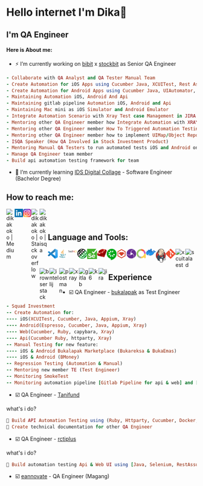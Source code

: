 # Hello internet I'm Dika🤘

## I'm QA Engineer
#### Here is About me:

- ⚡ I’m currently working on [bibit][Bibit] x [stockbit][Stockbit] as Senior QA Engineer
```ruby
- Collaborate with QA Analyst and QA Tester Manual Team
- Create Automation for iOS Apps using Cucumber Java, XCUITest, Rest Assured, Appium, Gitlab pipeline and integrate with Browserstack
- Create Automation for Android Apps using Cucumber Java, UIAutomator, Rest Assured, Appium, Gitlab pipeline and integrate with Browserstack - Create Automation for Api using Cucumber Java, Rest Assured and run on Gitlab pipeline
- Maintaining Automation iOS, Android And Api 
- Maintaining gitlab pipeline Automation iOS, Android and Api
- Maintaining Mac mini as iOS Simulator and Android Emulator
- Integrate Automation Scenario with Xray Test case Management in JIRA
- Mentoring other QA Engineer member how Integrate Automation with XRAY Test case Management in JIRA
- Mentoring other QA Engineer member How To Triggered Automation Testing with JIRA
- Mentoring other QA Engineer member how to implement UIMap/Object Repository
- ISQA Speaker (How QA Involved in Stock Investment Product)
- Mentoring Manual QA Testers to run automated tests iOS and Android on their local machines
- Manage QA Engineer team member
- Build api automation testing framework for team
```

- 🎯 I’m currently learning [IDS Digital Collage][ids] - Software Engineer (Bachelor Degree)

## How to reach me:
[<img align="left" alt="dikakoko | Medium" width="22px" src="https://upload.wikimedia.org/wikipedia/commons/thumb/e/ec/Medium_logo_Monogram.svg/1200px-Medium_logo_Monogram.svg.png" />][medium] 
[<img align="left" alt="dikakoko | LinkedIn" width="22px" src="img/linkedin.png" />][linkedin] 
[<img align="left" alt="dikakoko | Instagram" width="22px" src="img/instagram.png" />][instagram]
[<img align="left" alt="dikakoko | Stackoverflow" width="22px" src="https://upload.wikimedia.org/wikipedia/commons/thumb/e/ef/Stack_Overflow_icon.svg/1200px-Stack_Overflow_icon.svg.png"/>][stackoverflow]
[<img align="left" alt="dikakoko | isqa" width="22px" src="https://play-lh.googleusercontent.com/lMoItBgdPPVDJsNOVtP26EKHePkwBg-PkuY9NOrc-fumRtTFP4XhpUNk_22syN4Datc"/>][isqa]

<br/><br/>

## Language and Tools:
[<img align="left" alt="Visual Studio Code" width="26px" src="img/vscode.png" />][vscode]
[<img align="left" alt="Java" width="26px" src="img/java.jpg" />][java]
[<img align="left" alt="TestNG" width="26px" src="img/testng.png" />][testng]
[<img align="left" alt="Rest Assured" width="26px" src="img/restassured.png" />][restassured]
[<img align="left" alt="Selenium" width="26px" src="img/selenium.png" />][selenium]
[<img align="left" alt="Ruby" width="26px" src="img/ruby.png" />][ruby]
[<img align="left" alt="Cucumber" width="26px" src="img/cucumber.png" />][cucumber]
[<img align="left" alt="Httparty" width="26px" src="img/httparty.png" />][httparty]
[<img align="left" alt="Appium" width="26px" src="img/appium.png" />][appium]
[<img align="left" alt="Allure report" width="26px" src="img/allure.png" />][allure]
[<img align="left" alt="Docker" width="26px" src="img/docker.png" />][docker]
[<img align="left" alt="Jenkins" width="26px" src="img/jenkins.png" />][jenkins]
[<img align="left" alt="Git" width="26px" src="img/git.png" />][git] 
[<img align="left" alt="xcuitest" width="26px" src="https://images.ctfassets.net/czwjnyf8a9ri/2OWZnl3v2xJcqBZPIczU1s/1ea9ea383887e13d76b0b6c386ddf09c/logo-xcuitest.png?w=250" />][xcuitest]
[<img align="left" alt="salad" width="26px" src="https://images.emojiterra.com/google/android-nougat/512px/1f957.png"/>][salad]
[<img align="left" alt="browserstack" width="26px" src="https://www.browserstack.com/images/layout/browserstack-logo-600x315.png"/>][browserstack]
[<img align="left" alt="intellij" width="26px" src="https://upload.wikimedia.org/wikipedia/commons/thumb/9/9c/IntelliJ_IDEA_Icon.svg/1024px-IntelliJ_IDEA_Icon.svg.png"/>][intellij]
[<img align="left" alt="postman" width="26px" src="https://res.cloudinary.com/postman/image/upload/t_team_logo/v1629869194/team/2893aede23f01bfcbd2319326bc96a6ed0524eba759745ed6d73405a3a8b67a8"/>][postman]
[<img align="left" alt="xray" width="26px" src="https://conference.eurostarsoftwaretesting.com/wp-content/uploads/2021/03/Xray-V-green.png"/>][xray]
[<img align="left" alt="gitlab" width="26px" src="https://gitlab.com/uploads/-/system/project/avatar/20390548/logo-extra-whitespace.png"/>][gitlab]
[<img align="left" alt="k6" width="26px" src="https://upload.wikimedia.org/wikipedia/commons/thumb/e/ef/K6-logo.svg/374px-K6-logo.svg.png"/>][k6]
[<img align="left" alt="jira" width="26px" src="https://astraapps.astra.co.id/jira-software/images/atlassian-jira-logo-large.png"/>][jira]
<br/><br/>



## Experience
- ☑️ QA Engineer - [bukalapak][Bukalapak] as Test Engineer
```ruby
- Squad Investment
-- Create Automation for:
---- iOS(XCUITest, Cucumber, Java, Appium, Xray)
---- Android(Espresso, Cucumber, Java, Appium, Xray)
---- Web(Cucumber, Ruby, capybara, Xray)
---- Api(Cucumber Ruby, httparty, Xray)
-- Manual Testing for new feature:
---- iOS & Android Bukalapak Marketplace (Bukareksa & BukaEmas)
---- iOS & Android (BMoney)
-- Regression Testing (Automation & Manual)
-- Mentoring new member TE (Test Engineer)
-- Monitoring SmokeTest
-- Monitoring automation pipeline [Gitlab Pipeline for api & web] and [Jenkins for iOS & Android]
```

- ☑️ QA Engineer - [Tanifund][tanifund] 

what's i do?
```ruby
🍭 Build API Automation Testing using (Ruby, Httparty, Cucumber, Docker, Jenkins)
🍭 Create technical documentation for other QA Engineer
```

- ☑️ QA Engineer - [rctiplus][rctiplus]

what's i do?
```ruby
🍭 Build automation testing Api & Web UI using [Java, Selenium, RestAssured, TestNG, Allure Report, Docker, Jenkins]
```
- ☑️ [eannovate][Eannovate] - QA Engineer (Magang)


[tanifund]: https://www.tanifund.com
[linkedin]: https://www.linkedin.com/in/fransiskus-andika-setiawan
[instagram]: https://www.instagram.com/dikako.ko
[vscode]: https://code.visualstudio.com/
[git]: https://git-scm.com/
[github]: https://github.com/dikako
[ruby]: https://www.ruby-lang.org/
[appium]: http://appium.io/
[selenium]: https://www.selenium.dev/
[cucumber]: https://cucumber.io/
[java]: https://www.java.com/
[testng]: https://testng.org/doc
[restassured]: https://rest-assured.io/
[httparty]: https://github.com/jnunemaker/httparty
[allure]: http://allure.qatools.ru/
[jenkins]: https://www.jenkins.io/
[docker]: https://www.docker.com/
[ids]: https://ids.ac.id/
[stackoverflow]: https://stackoverflow.com/users/14598823/fransiskus-andika-setiawan
[xcuitest]: https://appium.io/docs/en/drivers/ios-xcuitest/
[salad]: https://github.com/salad/salad
[bukalapak]: https://www.bukalapak.com/
[bibit]: https://bibit.id/
[stockbit]: https://stockbit.com/
[rctiplus]: https://www.rctiplus.com/
[eannovate]: https://www.eannovate.com/
[browserstack]: https://www.browserstack.com
[intellij]: https://www.jetbrains.com/idea/
[postman]: https://www.postman.com/
[xray]: https://www.getxray.app/
[gitlab]: https://about.gitlab.com/
[k6]: https://k6.io/
[jira]: https://www.atlassian.com/software/jira
[isqa]: https://youtu.be/GjvcmaUCvmQ
[medium]: https://medium.com/@dikakoko
